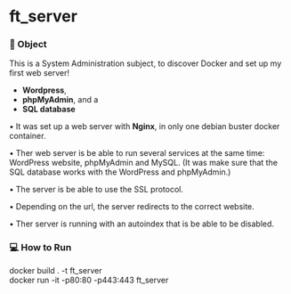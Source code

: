 # ft_server

### 🎯 Object

This is a System Administration subject, to discover Docker and set up my first web server!

* **Wordpress**, 
* **phpMyAdmin**, and a 
* **SQL database**

• It was set up a web server with **Nginx**, in only one debian buster docker container. 

• Ther web server is be able to run several services at the same time: WordPress website, phpMyAdmin and MySQL. (It was make sure that the SQL database works with the WordPress and phpMyAdmin.)

• The server is be able to use the SSL protocol.

• Depending on the url, the server redirects to the correct website.

• Ther server is running with an autoindex that is be able to be disabled.

### 💻 How to Run

docker build . -t ft_server \
docker run -it -p80:80 -p443:443 ft_server

